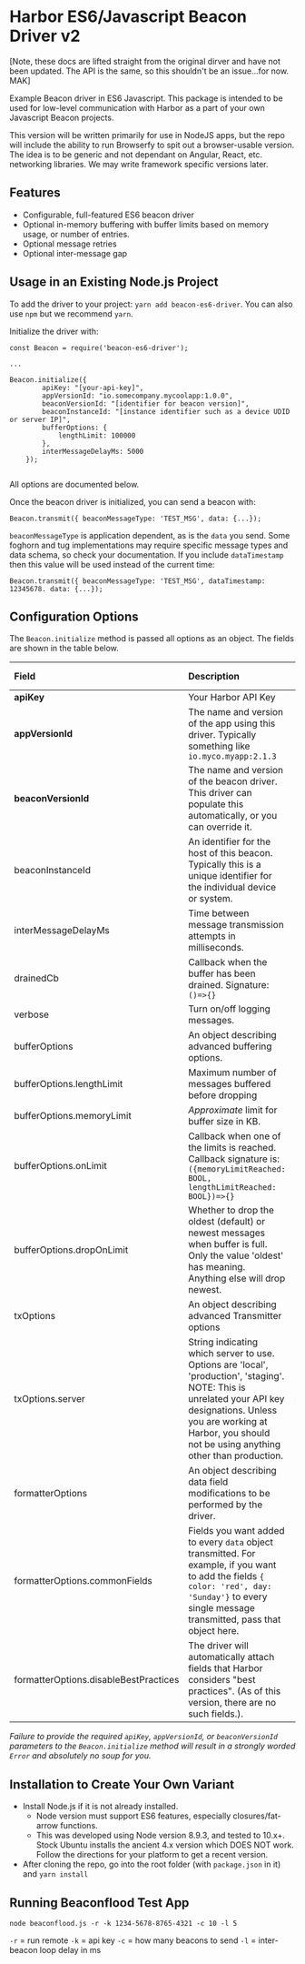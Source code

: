 # Harbor ES6/Javascript Beacon Driver v2

[Note, these docs are lifted straight from the original dirver and have not been updated. The API is the same, so this shouldn't be an issue...for now. MAK]

Example Beacon driver in ES6 Javascript. This package is intended to be used for low-level communication
with Harbor as a part of your own Javascript Beacon projects. 

This version will be written primarily for use in NodeJS apps, but the repo will include the ability to run Browserfy to 
spit out a browser-usable version. The idea is to be generic and not dependant on Angular, React, etc. networking
libraries. We may write framework specific versions later.

## Features

- Configurable, full-featured ES6 beacon driver
- Optional in-memory buffering with buffer limits based on memory usage, or number of entries.
- Optional message retries
- Optional inter-message gap 

## Usage in an Existing Node.js Project

To add the driver to your project: `yarn add beacon-es6-driver`. You can also use `npm` but we recommend `yarn`.

Initialize the driver with:

```$xslt
const Beacon = require('beacon-es6-driver');

...

Beacon.initialize({
        apiKey: "[your-api-key]",
        appVersionId: "io.somecompany.mycoolapp:1.0.0",
        beaconVersionId: "[identifier for beacon version]",
        beaconInstanceId: "[instance identifier such as a device UDID or server IP]",
        bufferOptions: {
            lengthLimit: 100000
        },
        interMessageDelayMs: 5000
    });
    
```
All options are documented below.

Once the beacon driver is initialized, you can send a beacon with:

`Beacon.transmit({ beaconMessageType: 'TEST_MSG', data: {...});`

`beaconMessageType` is application dependent, as is the `data` you send. Some foghorn and tug implementations
may require specific message types and data schema, so check your documentation. If you include `dataTimestamp` then this 
value will be used instead of the current time:

`Beacon.transmit({ beaconMessageType: 'TEST_MSG', dataTimestamp: 12345678. data: {...});`

## Configuration Options

The `Beacon.initialize` method is passed all options as an object. The fields are shown in the table below.

| Field    |      Description      |  Default Value | Required? |
|:----------|:---------------------|:--------------:|:----------:|
| **apiKey**   |  Your Harbor API Key  | n/a            |  X |
| **appVersionId** | The name and version of the app using this driver. Typically something like `io.myco.myapp:2.1.3` | n/a | X |
| **beaconVersionId** | The name and version of the beacon driver. This driver can populate this automatically, or you can override it. | n/a | X |
| beaconInstanceId | An identifier for the host of this beacon. Typically this is a unique identifier for the individual device or system.|||
| interMessageDelayMs | Time between message transmission attempts in milliseconds. | 5 ||
| drainedCb | Callback when the buffer has been drained. Signature: `()=>{}` |||
| verbose | Turn on/off logging messages. | false ||
| bufferOptions | An object describing advanced buffering options.|||
| bufferOptions.lengthLimit | Maximum number of messages buffered before dropping | 100 ||
| bufferOptions.memoryLimit | *Approximate* limit for buffer size in KB. | 0 = off ||
| bufferOptions.onLimit | Callback when one of the limits is reached. Callback signature is: `({memoryLimitReached: BOOL, lengthLimitReached: BOOL})=>{}`|||
| bufferOptions.dropOnLimit | Whether to drop the oldest (default) or newest messages when buffer is full. Only the value 'oldest' has meaning. Anything else will drop newest. | 'oldest' ||
| txOptions | An object describing advanced Transmitter options |||
| txOptions.server | String indicating which server to use. Options are 'local', 'production', 'staging'. NOTE: This is unrelated your API key designations. Unless you are working at Harbor, you should not be using anything other than production. | production ||
| formatterOptions | An object describing data field modifications to be performed by the driver. |||
| formatterOptions.commonFields | Fields you want added to every `data` object transmitted. For example, if you want to add the fields `{ color: 'red', day: 'Sunday'}` to every single message transmitted, pass that object here. |||
| formatterOptions.disableBestPractices | The driver will automatically attach fields that Harbor considers "best practices". (As of this version, there are no such fields.). | false ||

_Failure to provide the required `apiKey`, `appVersionId`, or `beaconVersionId` parameters to the `Beacon.initialize` method will result in a strongly worded `Error` and absolutely no soup for you._ 

## Installation to Create Your Own Variant

- Install Node.js if it is not already installed.
    - Node version must support ES6 features, especially closures/fat-arrow functions.
    - This was developed using Node version 8.9.3, and tested to 10.x+. Stock Ubuntu installs the ancient 4.x version which DOES NOT work. Follow the directions for your platform to get a recent version.
- After cloning the repo, go into the root folder (with `package.json` in it) and `yarn install`

## Running Beaconflood Test App

`node beaconflood.js -r -k 1234-5678-8765-4321 -c 10 -l 5`

`-r` = run remote
`-k` = api key
`-c` = how many beacons to send
`-l` = inter-beacon loop delay in ms


